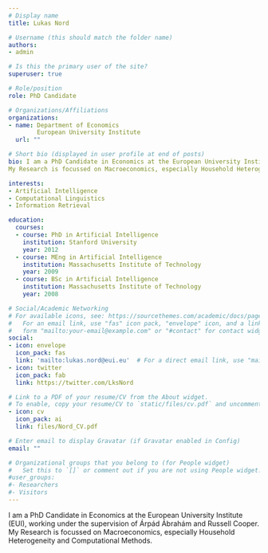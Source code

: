 ```yaml
---
# Display name
title: Lukas Nord

# Username (this should match the folder name)
authors:
- admin

# Is this the primary user of the site?
superuser: true

# Role/position
role: PhD Candidate

# Organizations/Affiliations
organizations:
- name: Department of Economics
        European University Institute
  url: ""

# Short bio (displayed in user profile at end of posts)
bio: I am a PhD Candidate in Economics at the European University Institute (EUI), working under the supervision of Arpad Abraham and Russell Cooper.
My Research is focussed on Macroeconomics, especially Household Heterogeneity and Computational Methods.

interests:
- Artificial Intelligence
- Computational Linguistics
- Information Retrieval

education:
  courses:
  - course: PhD in Artificial Intelligence
    institution: Stanford University
    year: 2012
  - course: MEng in Artificial Intelligence
    institution: Massachusetts Institute of Technology
    year: 2009
  - course: BSc in Artificial Intelligence
    institution: Massachusetts Institute of Technology
    year: 2008

# Social/Academic Networking
# For available icons, see: https://sourcethemes.com/academic/docs/page-builder/#icons
#   For an email link, use "fas" icon pack, "envelope" icon, and a link in the
#   form "mailto:your-email@example.com" or "#contact" for contact widget.
social:
- icon: envelope
  icon_pack: fas
  link: 'mailto:lukas.nord@eui.eu'  # For a direct email link, use "mailto:test@example.org".
- icon: twitter
  icon_pack: fab
  link: https://twitter.com/LksNord

# Link to a PDF of your resume/CV from the About widget.
# To enable, copy your resume/CV to `static/files/cv.pdf` and uncomment the lines below.
- icon: cv
  icon_pack: ai
  link: files/Nord_CV.pdf

# Enter email to display Gravatar (if Gravatar enabled in Config)
email: ""

# Organizational groups that you belong to (for People widget)
#   Set this to `[]` or comment out if you are not using People widget.
#user_groups:
#- Researchers
#- Visitors
---
```


I am a PhD Candidate in Economics at the European University Institute (EUI), working under the supervision of Árpád Ábrahám and Russell Cooper.
My Research is focussed on Macroeconomics, especially Household Heterogeneity and Computational Methods.
